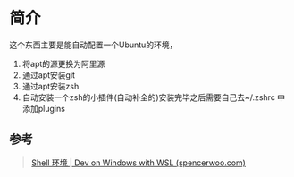 # 简介

这个东西主要是能自动配置一个Ubuntu的环境，

1. 将apt的源更换为阿里源
2. 通过apt安装git
3. 通过apt安装zsh
4. 自动安装一个zsh的小插件(自动补全的)安装完毕之后需要自己去~/.zshrc 中添加plugins



## 参考

> [Shell 环境 | Dev on Windows with WSL (spencerwoo.com)](https://dowww.spencerwoo.com/2-cli/2-2-shell.html#常见问题)